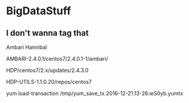 # BigDataStuff

## I don't wanna tag that

Ambari Hannibal


AMBARI-2.4.0.1/centos7/2.4.0.1-1/ambari/

HDP/centos7/2.x/updates/2.4.3.0

HDP-UTILS-1.1.0.20/repos/centos7

yum load-transaction /tmp/yum_save_tx.2016-12-21.13-26.ieS0yb.yumtx
